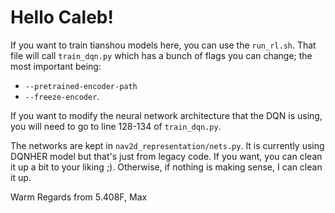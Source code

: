 # Hello Caleb!

If you want to train tianshou models here, you can use the `run_rl.sh`. That file will call `train_dqn.py` which has a bunch of flags you can change; the most important being: 
- `--pretrained-encoder-path` 
- `--freeze-encoder`. 


If you want to modify the neural network architecture that the DQN is using, you will need to go to line 128-134 of `train_dqn.py`.

The networks are kept in `nav2d_representation/nets.py`. It is currently using DQNHER model but that's just from legacy code. If you want, you can clean it up a bit to your liking ;). Otherwise, if nothing is making sense, I can clean it up.

Warm Regards from 5.408F, 
Max